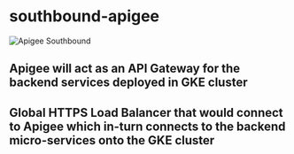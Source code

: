 # southbound-apigee
![Apigee Southbound](https://github.com/Akalia1988/southbound-apigee/assets/58148717/398bdb38-eed8-4358-b4b9-148f29538d73)

## Apigee will  act as an API Gateway for the backend services deployed in GKE cluster

## Global HTTPS Load Balancer  that would connect to Apigee which in-turn connects to the backend micro-services onto the GKE cluster